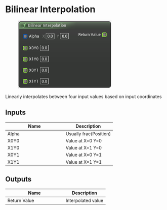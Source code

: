 # Bilinear Interpolation

<div align="left" data-full-width="false">

<figure><img src="../../../../api/Math/Float/Bilinear_Interpolation.png" alt=""><figcaption></figcaption></figure>

</div>

Linearly interpolates between four input values based on input coordinates

## Inputs

<table><thead><tr><th width="170">Name</th><th>Description</th></tr></thead><tbody><tr><td>Alpha</td><td>Usually frac(Position)</td></tr><tr><td>X0Y0</td><td>Value at X=0 Y=0</td></tr><tr><td>X1Y0</td><td>Value at X=1 Y=0</td></tr><tr><td>X0Y1</td><td>Value at X=0 Y=1</td></tr><tr><td>X1Y1</td><td>Value at X=1 Y=1</td></tr></tbody></table>

## Outputs

<table><thead><tr><th width="170">Name</th><th>Description</th></tr></thead><tbody><tr><td>Return Value</td><td>Interpolated value</td></tr></tbody></table>
